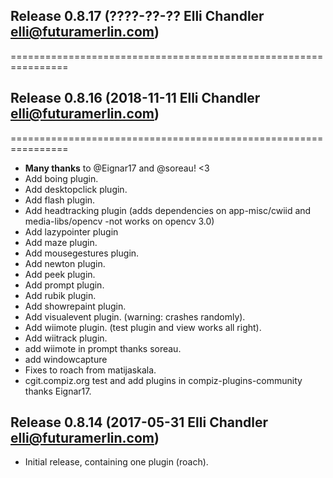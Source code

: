 ## Release 0.8.17 (????-??-?? Elli Chandler <elli@futuramerlin.com>)
================================================================

## Release 0.8.16 (2018-11-11 Elli Chandler <elli@futuramerlin.com>)
================================================================

- **Many thanks** to @Eignar17 and @soreau! <3
- Add boing plugin.
- Add desktopclick plugin.
- Add flash plugin.
- Add headtracking plugin (adds dependencies on app-misc/cwiid and media-libs/opencv -not works on opencv 3.0)
- Add lazypointer plugin 
- Add maze plugin.
- Add mousegestures plugin.
- Add newton plugin.
- Add peek plugin.
- Add prompt plugin.
- Add rubik plugin.
- Add showrepaint plugin.
- Add visualevent plugin. (warning: crashes randomly).
- Add wiimote plugin. (test plugin and view works all right).
- Add wiitrack plugin.
- add wiimote in prompt thanks soreau.
- add windowcapture
- Fixes to roach from matijaskala.
- cgit.compiz.org test and add plugins in compiz-plugins-community thanks Eignar17.

## Release 0.8.14 (2017-05-31 Elli Chandler <elli@futuramerlin.com>)

- Initial release, containing one plugin (roach).
